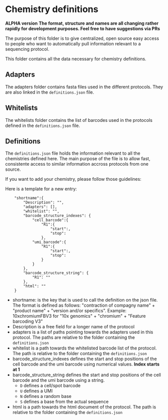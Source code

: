  # Chemistry definitions

**ALPHA version**
**The format, structure and names are all changing rather rapidly for development purposes. Feel free to have suggestions via PRs**

The purpose of this folder is to give centralized, open source easy access to people who want to automatically pull information relevant to a sequencing protocol.

This folder contains all the data necessary for chemistry definitions.

## Adapters

The adapters folder contains fasta files used in the different protocols. They are also linked in the `definitions.json` file.

## Whitelists

The whitelists folder contains the list of barcodes used in the protocols defined in the `definitions.json` file.

## Definitions

The `definitions.json` file holds the information relevant to all the chemistries defined here.
The main purpose of the file is to allow fast, consistente access to similar information accross protocols from one source.

If you want to add your chemistry, please follow those guidelines:

Here is a template for a new entry:

```
    "shortname":{
        "Description": "",
        "adapters": [],
        "whitelist": "",
        "barcode_structure_indexes": {
            "cell_barcode":{
                "R1":{
                    "start":,
                    "stop":
                },
            "umi_barcode":{
                "R1":{
                    "start":,
                    "stop":
                }
            }
        },
        "barcode_structure_string": {
            "R1": ""
        },
        "html": ""
    }
```

* shortname: is the key that is used to call the definition on the json file. The format is defined as follows: "contraction of compagny name" + "product name" + "version and/or specifics". Example: 10xchromiumFBV3 for "10x genomics" + "chromium" + "Feature barcoding V3"
* Description is a free field for a longer name of the protocol
* adapters is a list of paths pointing towards the adapters used in this protocol. The paths are relative to the folder containing the `definitions.json`
* whitelist is a path towards the whitelisted barcode list of the protocol. The path is relative to the folder containing the `definitions.json`
* barcode_structure_indexes defines the start and stop positions of the cell barcode and the umi barcode using numerical values. **Index starts at 1**
* barcode_structure_string defines the start and stop positions of the cell barcode and the umi barcode using a string.
    * `D` defines a cell/spot barcode
    * `U` defines a UMI
    * `N` defines a random base
    * `S` defines a base from the actual sequence
* html is a path towards the html document of the protocol. The path is relative to the folder containing the `definitions.json`

